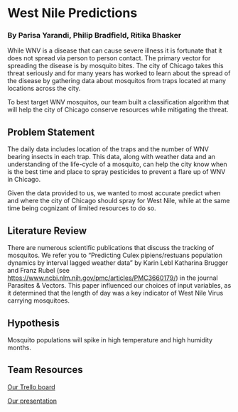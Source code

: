 # West Nile Predictions
### By Parisa Yarandi, Philip Bradfield, Ritika Bhasker

While WNV is a disease that can cause severe illness it is fortunate that it does not spread via person to person contact.  The primary vector for spreading the disease is by mosquito bites.  The city of Chicago takes this threat seriously and for many years has worked to learn about the spread of the disease by gathering data about mosquitos from traps located at many locations across the city.   

To best target WNV mosquitos, our team built a classification algorithm that will help the city of Chicago conserve resources while mitigating the threat.

## Problem Statement

The daily data includes location of the traps and the number of WNV bearing insects in each trap.  This data, along with weather data and an understanding of the life-cycle of a mosquito, can help the city know when is the best time and place to spray pesticides to prevent a flare up of WNV in Chicago.  

Given the data provided to us, we wanted to most accurate predict when and where the city of Chicago should spray for West Nile, while at the same time being cognizant of limited resources to do so.


## Literature Review

There are numerous scientific publications that discuss the tracking of mosquitos. We refer you to “Predicting Culex pipiens/restuans population dynamics by interval lagged weather data” by Karin Lebl Katharina Brugger and Franz Rubel (see https://www.ncbi.nlm.nih.gov/pmc/articles/PMC3660179/) in the journal Parasites & Vectors. This paper influenced our choices of input variables, as it determined that the length of day was a key indicator of West Nile Virus carrying mosquitoes.

## Hypothesis

Mosquito populations will spike in high temperature and high humidity months. 

## Team Resources

[Our Trello board](https://trello.com/b/kkn08nWD/dsi-project-3)

[Our presentation](https://docs.google.com/presentation/d/12PZ1b0zJkLy8v_qSKOsxOZLjgpTL98wxXLHzdqutTXY/edit#slide=id.g1bf247b079_0_783) 

